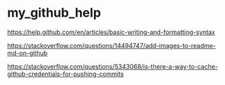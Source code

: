 # my_github_help

https://help.github.com/en/articles/basic-writing-and-formatting-syntax

https://stackoverflow.com/questions/14494747/add-images-to-readme-md-on-github

https://stackoverflow.com/questions/5343068/is-there-a-way-to-cache-github-credentials-for-pushing-commits





